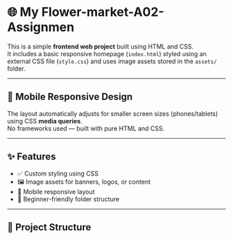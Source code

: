 # 🌐 My Flower-market-A02-Assignmen

This is a simple **frontend web project** built using HTML and CSS.  
It includes a basic responsive homepage (`index.html`) styled using an external CSS file (`style.css`) and uses image assets stored in the `assets/` folder.

---

## 📱 Mobile Responsive Design

The layout automatically adjusts for smaller screen sizes (phones/tablets) using CSS **media queries**.  
No frameworks used — built with pure HTML and CSS.

---

## ✨ Features

- ✅ Custom styling using CSS
- 🖼️ Image assets for banners, logos, or content
- 📱 Mobile responsive layout
- 🧱 Beginner-friendly folder structure

---

## 📁 Project Structure

